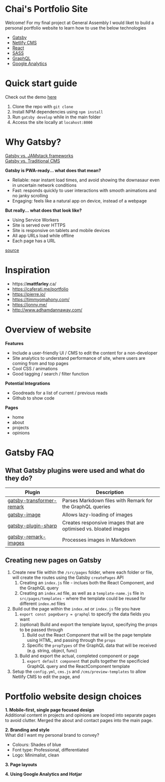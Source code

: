 # Chai's Portfolio Site
Welcome! For my final project at General Assembly I would liket to build a personal portfolio website to learn how to use the below technologies
- [Gatsby](https://www.gatsbyjs.org/)
- [Netlify CMS](https://www.netlifycms.org/)
- [React](https://reactjs.org/)
- [SASS](https://sass-lang.com/)
- [GraphQL](https://graphql.org/)
- [Google Analytics](https://developers.google.com/analytics/devguides/collection)

# Quick start guide  
Check out the demo [here](https://chai-ng.netlify.com/)

1. Clone the repo with `git clone`
2. Install NPM dependencies using `npm install`
3. Run `gatsby develop` while in the main folder
4. Access the site locally at `locahost:8000`

# Why Gatsby?
[Gatsby vs. JAMstack frameworks](https://www.gatsbyjs.org/features/jamstack/)  
[Gatsby vs. Traditional CMS](https://www.gatsbyjs.org/features/cms/)

**Gatsby is PWA-ready... what does that mean?**
- Reliable: near instant load times, and avoid showing the downasaur even in uncertain network conditions
- Fast: responds quickly to user interactions with smooth animations and no janky scrolling
- Engaging: feels like a natural app on device, instead of a webpage

**But really... what does that look like?**
- Using Service Workers 
- Site is served over HTTPS
- Site is responsive on tablets and mobile devices
- All app URLs load while offline
- Each page has a URL

[source](https://developers.google.com/web/progressive-web-apps/)

# Inspiration
- https://**mattfarley**.ca/
- https://caferati.me/portfolio
- https://pierre.io/
- https://timmyomahony.com/
- https://jonny.me/
- http://www.adhamdannaway.com/

# Overview of website
**Features**
- Include a user-friendly UI / CMS to edit the content for a non-developer
- Site analytics to understand performance of site, where users are coming from and top pages
- Cool CSS / animations
- Good tagging / search / filter function

**Potential Integrations**
- Goodreads for a list of current / previous reads
- Github to show code

**Pages**
- home
- about
- projects
- opinions

# Gatsby FAQ
## What Gatsby plugins were used and what do they do?
|Plugin|Description|
|------|-----------|
|[gatsby-transformer-remark](https://www.gatsbyjs.org/packages/gatsby-transformer-remark/?=)|Parses Markdown files with Remark for the GraphQL queries|
|[gatsby-image](https://www.gatsbyjs.org/packages/gatsby-image/?=)|Allows lazy-loading of images|
|[gatsby-plugin-sharp](https://www.gatsbyjs.org/packages/gatsby-transformer-sharp/?=)|Creates responsive images that are optimised vs. bloated images|
|[gatsby-remark-images](https://www.gatsbyjs.org/packages/gatsby-remark-images/?=)|Processes images in Markdown|

## Creating new pages on Gatsby
1. Create new file within the `/src/pages` folder, where each folder or file, will create the routes using the Gatsby `createPages` API  
   1. Creating an `index.js` file - inclues both the React Component, and the GraphQL query
   2. Creating an `index.md` file, as well as a `template-name.js` file in `src/pages/templates` - where the template could be reused for different `index.md` files
2. Build out the page within the `index.md` or `index.js` file you have
   1. `export const pageQuery = graphql` to specify the data fields you want
   2. (optional) Build and export the template layout, specifying the props to be passed through
      1. Build out the React Component that will be the page template using HTML, and passing through the `props`
      2. Specific the `propTypes` of the GraphQL data that will be received (e.g. string, object, func)
   3. Build and export the actual, completed component or page
      1. `export default component` that pulls together the specificied GraphQL query and the ReactComponent template
3. Setup the `config.yml`, `cms.js` and `/cms/preview-templates` to allow Netlify CMS to edit the page, and

# Portfolio website design choices
**1. Mobile-first, single page focused design**  
Additional content in projects and opinions are looped into separate pages to avoid clutter. Merged the about and contact pages into the main page.

**2. Branding and style**  
What did I want my personal brand to convey?
- Colours: Shades of blue
- Font type: Professional, differentiated
- Logo: Minimalist, clean
  
**3. Page layouts**

**4. Using Google Analytics and Hotjar**


